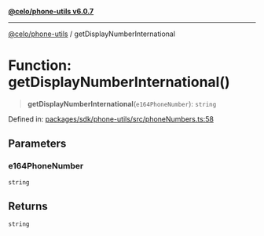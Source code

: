 [**@celo/phone-utils v6.0.7**](../README.md)

***

[@celo/phone-utils](../globals.md) / getDisplayNumberInternational

# Function: getDisplayNumberInternational()

> **getDisplayNumberInternational**(`e164PhoneNumber`): `string`

Defined in: [packages/sdk/phone-utils/src/phoneNumbers.ts:58](https://github.com/celo-org/developer-tooling/blob/master/packages/sdk/phone-utils/src/phoneNumbers.ts#L58)

## Parameters

### e164PhoneNumber

`string`

## Returns

`string`
